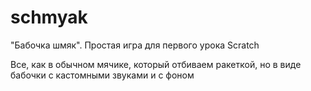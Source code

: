 # schmyak
"Бабочка шмяк". Простая игра для первого урока Scratch

Все, как в обычном мячике, который отбиваем ракеткой, но в виде бабочки с кастомными звуками и с фоном
